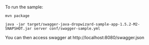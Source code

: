 To run the sample:

```
mvn package

java -jar target/swagger-java-dropwizard-sample-app-1.5.2-M2-SNAPSHOT.jar server conf/swagger-sample.yml 

```

You can then access swagger at http://localhost:8080/swagger.json
